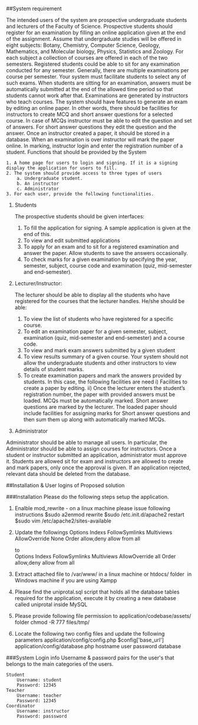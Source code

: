 ##System requirement

The intended users of the system are prospective undergraduate students and lecturers of the Faculty of Science. Prospective students should register for an examination by filling an online application given at the end of the assignment. 
Assume that undergraduate studies will be offered in eight subjects: Botany, Chemistry, Computer Science, Geology, Mathematics, and Molecular biology, Physics, Statistics and Zoology. For each subject a collection of courses are offered in each of the two semesters. Registered students could be able to sit for any examination conducted for any semester. Generally, there are multiple examinations per course per semester. Your system must facilitate students to select any of such exams. When students are sitting for an examination, answers must be automatically submitted at the end of the allowed time period so that students cannot work after that.
Examinations are generated by instructors who teach courses. The system should have features to generate an exam by editing an online paper. In other words, there should be facilities for instructors to create MCQ and short answer questions for a selected course. In case of MCQs instructor must be able to edit the question and set of answers. For short answer questions they edit the question and the answer. Once an instructor created a paper, it should be stored in a database. When an examination is over instructor will mark the paper online. In marking, instructor login and enter the registration number of a student. 
Functions that should be provided by the System

	1. A home page for users to login and signing. If it is a signing display the application for users to fill.
	2. The system should provide access to three types of users 
		a. Undergraduate student.
		b. An instructor
		c. Administrator
	3. For each user, provide the following functionalities.

1. Students

	The prospective students should be given interfaces:
	1. To fill the application for signing. A sample application is given at the end of this. 
	2. To view and edit submitted applications
	3. To apply for an exam and to sit for a registered examination and answer the paper. Allow students to save the answers occasionally.
	4. To check marks for a given examination by specifying the year, semester, subject, course code and examination (quiz, mid-semester and end-semester).

2. Lecturer/Instructor:

	The lecturer should be able to display all the students who have registered for the courses that the lecturer handles. He/she should be able: 

	1. To view the list of students who have registered for a specific course.
	2. To edit an examination paper for a given semester, subject, examination (quiz, mid-semester and end-semester) and a course code.
	3. To view and mark exam answers submitted by a given student
	4. To view results summary of a given course. Your system should not allow the undergraduate students and other instructors to view details of student marks. 
	5. To create examination papers and mark the answers provided by students. In this case, the following facilities are need
		i) Facilities to create a paper by editing.
		ii) Once the lecturer enters the student’s registration number, the paper with provided answers must be loaded. MCQs must be automatically marked. Short answer questions are marked by the lecturer. The loaded paper should include facilities for assigning marks for Short answer questions and then sum them up along with automatically marked MCQs. 

3. Administrator

Administrator should be able to manage all users. In particular, the Administrator should be able to assign courses for instructors. Once a student or instructor submitted an application, 
administrator must approve it. Students are allowed sit for exam and instructors are allowed to create and mark papers, only once the approval is given. If an application rejected, relevant data should be deleted from the database.  


##Installation & User logins of Proposed solution

###Installation
Please do the following steps setup the application.
1. Enalble mod_rewrite - on a linux machine please issue following instructions
	$sudo a2enmod rewrite
	$sudo /etc.init.d/apache2 restart
	$sudo vim /etc/apache2/sites-available

2. Update the followings
	Options Indexs FollowSymlinks Multiviews
	AllowOverride None
	Order allow,deny
	allow from all	
	
	to	
	Options Indexs FollowSymlinks Multiviews
	AllowOverride all
	Order allow,deny
	allow from all

3. Extract attached file to /var/www/ in a linux machine or htdocs/ folder  in Windows machine if you are using Xampp

4. Please find the uniprotal.sql script that holds all the database tables required for the application, execute it by creating a new database called uniprotal inside MySQL

5. Please provide following file permission to application/codebase/assets/ folder
	chmod -R 777 files/tmp/

6. Locate the following two config files and update the following parameters
	application/config/config.php
		$config['base_url']
	application/config/database.php
		hostname
		user
		password
		database

###System Login info
Username & password pairs for the user's that belongs to the main categories of the users.

	Student
		Username: student
		Password: 12345
	Teacher
		Username: teacher
		Password: 12345
	Coordinator
		Username: instructor
		Password: passsword






































